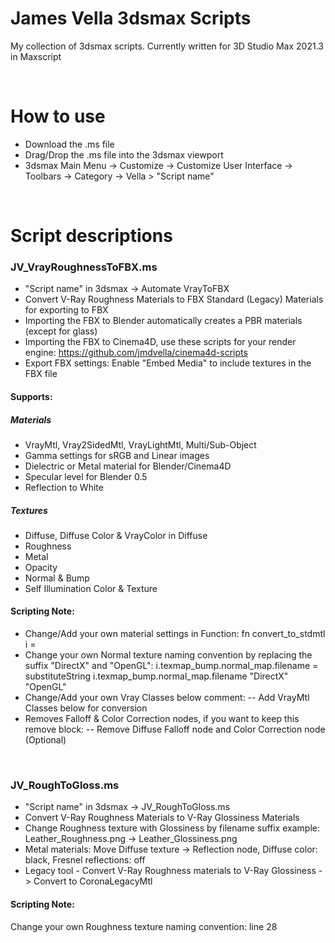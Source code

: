 # James Vella 3dsmax Scripts
My collection of 3dsmax scripts. Currently written for 3D Studio Max 2021.3 in Maxscript

<br />

# How to use
- Download the .ms file
- Drag/Drop the .ms file into the 3dsmax viewport
- 3dsmax Main Menu -> Customize -> Customize User Interface -> Toolbars -> Category -> Vella > "Script name"

<br />

# Script descriptions
### JV_VrayRoughnessToFBX.ms
- "Script name" in 3dsmax -> Automate VrayToFBX
- Convert V-Ray Roughness Materials to FBX Standard (Legacy) Materials for exporting to FBX
- Importing the FBX to Blender automatically creates a PBR materials (except for glass)
- Importing the FBX to Cinema4D, use these scripts for your render engine: https://github.com/jmdvella/cinema4d-scripts
- Export FBX settings: Enable "Embed Media" to include textures in the FBX file
#### Supports:
##### Materials
  - VrayMtl, Vray2SidedMtl, VrayLightMtl, Multi/Sub-Object
  - Gamma settings for sRGB and Linear images
  - Dielectric or Metal material for Blender/Cinema4D
  - Specular level for Blender 0.5
  - Reflection to White
##### Textures
  - Diffuse, Diffuse Color & VrayColor in Diffuse
  - Roughness 
  - Metal 
  - Opacity 
  - Normal & Bump
  - Self Illumination Color & Texture
#### Scripting Note: 
- Change/Add your own material settings in Function: fn convert_to_stdmtl i =    
- Change your own Normal texture naming convention by replacing the suffix "DirectX" and "OpenGL": i.texmap_bump.normal_map.filename = substituteString i.texmap_bump.normal_map.filename "DirectX" "OpenGL"
- Change/Add your own Vray Classes below comment: -- Add VrayMtl Classes below for conversion
- Removes Falloff & Color Correction nodes, if you want to keep this remove block: -- Remove Diffuse Falloff node and Color Correction node (Optional)

<br />

### JV_RoughToGloss.ms
- "Script name" in 3dsmax -> JV_RoughToGloss.ms
- Convert V-Ray Roughness Materials to V-Ray Glossiness Materials
- Change Roughness texture with Glossiness by filename suffix example: Leather_Roughness.png -> Leather_Glossiness.png
- Metal materials: Move Diffuse texture -> Reflection node, Diffuse color: black, Fresnel reflections: off 
- Legacy tool - Convert V-Ray Roughness materials to V-Ray Glossiness -> Convert to CoronaLegacyMtl
#### Scripting Note: 
Change your own Roughness texture naming convention: line 28

